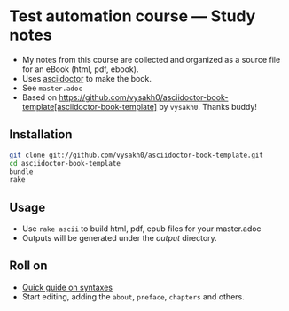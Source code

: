 Test automation course — Study notes 
====================================

- My notes from this course are collected and organized as a source file for an eBook (html, pdf, ebook).
- Uses [asciidoctor](http://asciidoctor.org) to make the book.
- See `master.adoc`
- Based on https://github.com/vysakh0/asciidoctor-book-template[asciidoctor-book-template] by `vysakh0`. Thanks buddy!


Installation
------------

```bash
git clone git://github.com/vysakh0/asciidoctor-book-template.git
cd asciidoctor-book-template
bundle
rake
```

Usage
-----

- Use `rake ascii` to build html, pdf, epub files for your master.adoc
- Outputs will be generated under the _output_ directory.

Roll on
-------
- [Quick guide on syntaxes](http://asciidoctor.org/docs/asciidoc-syntax-quick-reference/)
- Start editing, adding the  `about`, `preface`, `chapters` and others.
